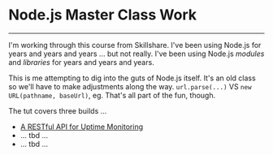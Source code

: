 # Node.js Master Class Work
---------------------------

I'm working through this course from Skillshare. I've been using Node.js for years and years and years ... but not really. I've been using Node.js _modules_ and _libraries_ for years and years and years.

This is me attempting to dig into the guts of Node.js itself. It's an old class so we'll have to make adjustments along the way. `url.parse(...)` VS `new URL(pathname, baseUrl)`, eg. That's all part of the fun, though.

The tut covers three builds ...

* [A RESTful API for Uptime Monitoring](restful-api-uptime-monitor/README.md)
* ... tbd ...
* ... tbd ...
